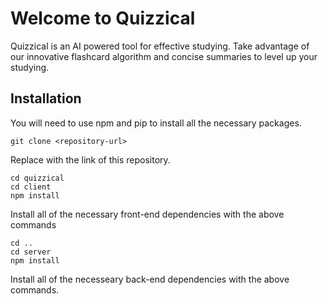 # Welcome to Quizzical
Quizzical is an AI powered tool for effective studying. Take advantage of our innovative flashcard algorithm and concise summaries to level up your studying. 

## Installation
You will need to use npm and pip to install all the necessary packages.


`git clone <repository-url>`

Replace <repository-url> with the link of this repository.


`cd quizzical`
<br>
`cd client`
<br>
`npm install`

Install all of the necessary front-end dependencies with the above commands


`cd ..`
<br>
`cd server`
<br>
`npm install`


Install all of the necesseary back-end dependencies with the above commands.
